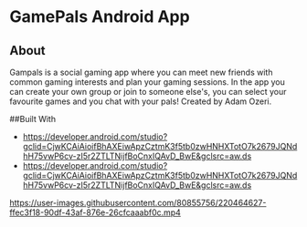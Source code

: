 # GamePals Android App

## About

Gampals is a social gaming app where you can meet new friends with common gaming interests and plan your gaming sessions.
In the app you can create your own group or join to someone else's, you can select your favourite games and you chat with your pals!
Created by Adam Ozeri.


##Built With
- https://developer.android.com/studio?gclid=CjwKCAiAioifBhAXEiwApzCztmK3f5tb0zwHNHXTotO7k2679JQNdhH75vwP6cv-zI5r2ZTLTNijfBoCnxIQAvD_BwE&gclsrc=aw.ds
- https://developer.android.com/studio?gclid=CjwKCAiAioifBhAXEiwApzCztmK3f5tb0zwHNHXTotO7k2679JQNdhH75vwP6cv-zI5r2ZTLTNijfBoCnxIQAvD_BwE&gclsrc=aw.ds

https://user-images.githubusercontent.com/80855756/220464627-ffec3f18-90df-43af-876e-26cfcaaabf0c.mp4

